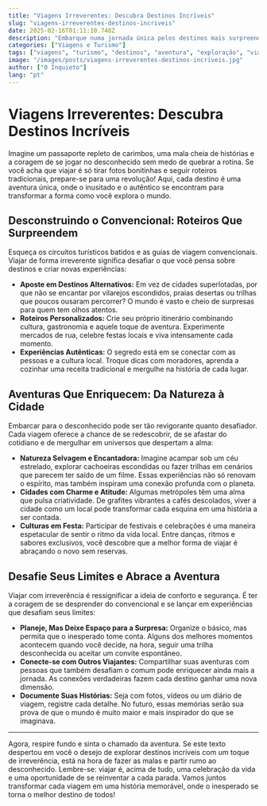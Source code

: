 ```yaml
---
title: "Viagens Irreverentes: Descubra Destinos Incríveis"
slug: "viagens-irreverentes-destinos-incriveis"
date: 2025-02-16T01:11:10.748Z
description: "Embarque numa jornada única pelos destinos mais surpreendentes! Descubra roteiros ousados, dicas inusitadas e inspire-se a explorar o mundo com atitude e autenticidade."
categories: ["Viagens e Turismo"]
tags: ["viagens", "turismo", "destinos", "aventura", "exploração", "viagens irreverentes"]
image: "/images/posts/viagens-irreverentes-destinos-incriveis.jpg"
author: ["O Inquieto"]
lang: "pt"
---
```


# Viagens Irreverentes: Descubra Destinos Incríveis

Imagine um passaporte repleto de carimbos, uma mala cheia de histórias e a coragem de se jogar no desconhecido sem medo de quebrar a rotina. Se você acha que viajar é só tirar fotos bonitinhas e seguir roteiros tradicionais, prepare-se para uma revolução! Aqui, cada destino é uma aventura única, onde o inusitado e o autêntico se encontram para transformar a forma como você explora o mundo.

## Desconstruindo o Convencional: Roteiros Que Surpreendem

Esqueça os circuitos turísticos batidos e as guias de viagem convencionais. Viajar de forma irreverente significa desafiar o que você pensa sobre destinos e criar novas experiências:

- **Aposte em Destinos Alternativos:** Em vez de cidades superlotadas, por que não se encantar por vilarejos escondidos, praias desertas ou trilhas que poucos ousaram percorrer? O mundo é vasto e cheio de surpresas para quem tem olhos atentos.
- **Roteiros Personalizados:** Crie seu próprio itinerário combinando cultura, gastronomia e aquele toque de aventura. Experimente mercados de rua, celebre festas locais e viva intensamente cada momento.
- **Experiências Autênticas:** O segredo está em se conectar com as pessoas e a cultura local. Troque dicas com moradores, aprenda a cozinhar uma receita tradicional e mergulhe na história de cada lugar.

## Aventuras Que Enriquecem: Da Natureza à Cidade

Embarcar para o desconhecido pode ser tão revigorante quanto desafiador. Cada viagem oferece a chance de se redescobrir, de se afastar do cotidiano e de mergulhar em universos que despertam a alma:

- **Natureza Selvagem e Encantadora:** Imagine acampar sob um céu estrelado, explorar cachoeiras escondidas ou fazer trilhas em cenários que parecem ter saído de um filme. Essas experiências não só renovam o espírito, mas também inspiram uma conexão profunda com o planeta.
- **Cidades com Charme e Atitude:** Algumas metrópoles têm uma alma que pulsa criatividade. De grafites vibrantes a cafés descolados, viver a cidade como um local pode transformar cada esquina em uma história a ser contada.
- **Culturas em Festa:** Participar de festivais e celebrações é uma maneira espetacular de sentir o ritmo da vida local. Entre danças, ritmos e sabores exclusivos, você descobre que a melhor forma de viajar é abraçando o novo sem reservas.

## Desafie Seus Limites e Abrace a Aventura

Viajar com irreverência é ressignificar a ideia de conforto e segurança. É ter a coragem de se desprender do convencional e se lançar em experiências que desafiam seus limites:

- **Planeje, Mas Deixe Espaço para a Surpresa:** Organize o básico, mas permita que o inesperado tome conta. Alguns dos melhores momentos acontecem quando você decide, na hora, seguir uma trilha desconhecida ou aceitar um convite espontâneo.
- **Conecte-se com Outros Viajantes:** Compartilhar suas aventuras com pessoas que também desafiam o comum pode enriquecer ainda mais a jornada. As conexões verdadeiras fazem cada destino ganhar uma nova dimensão.
- **Documente Suas Histórias:** Seja com fotos, vídeos ou um diário de viagem, registre cada detalhe. No futuro, essas memórias serão sua prova de que o mundo é muito maior e mais inspirador do que se imaginava.

---

Agora, respire fundo e sinta o chamado da aventura. Se este texto despertou em você o desejo de explorar destinos incríveis com um toque de irreverência, está na hora de fazer as malas e partir rumo ao desconhecido. Lembre-se: viajar é, acima de tudo, uma celebração da vida e uma oportunidade de se reinventar a cada parada. Vamos juntos transformar cada viagem em uma história memorável, onde o inesperado se torna o melhor destino de todos!